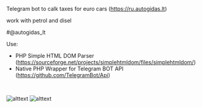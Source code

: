 Telegram bot to calk taxes for euro cars (https://ru.autogidas.lt)

work with petrol and disel

#@autogidas_lt

Use:
- PHP Simple HTML DOM Parser (https://sourceforge.net/projects/simplehtmldom/files/simplehtmldom/)
- Native PHP Wrapper for Telegram BOT API (https://github.com/TelegramBot/Api)
<br>

![alttext](http://avocadocafe.com.ua/icon/Screenshot_4.jpg)
![alttext](http://avocadocafe.com.ua/icon/Screenshot_5.jpg)


